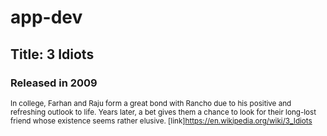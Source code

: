 # app-dev
## Title: 3 Idiots
### Released in 2009
<sup>In college, Farhan and Raju form a great bond with Rancho due to his positive and refreshing outlook to life. Years later, a bet gives them a chance to look for their long-lost friend whose existence seems rather elusive.
[link]https://en.wikipedia.org/wiki/3_Idiots
